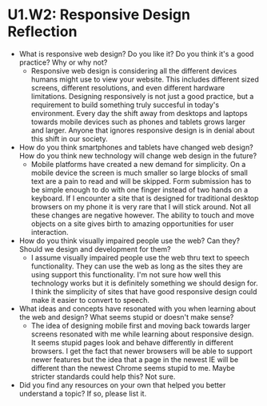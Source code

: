 # U1.W2: Responsive Design Reflection

* What is responsive web design? Do you like it?  Do you think it's a good practice? Why or why not?
  *   Responsive web design is considering all the different devices humans might use to view your website.  This includes different sized screens, different resolutions, and even different hardware limitations.  Designing responsively is not just a good practice, but a requirement to build something truly succesful in today's environment.  Every day the shift away from desktops and laptops towards mobile devices such as phones and tablets grows larger and larger.  Anyone that ignores responsive design is in denial about this shift in our society.
* How do you think smartphones and tablets have changed web design? How do you think new technology will change web design in the future?
  * Mobile platforms have created a new demand for simplicity.  On a mobile device the screen is much smaller so large blocks of small text are a pain to read and will be skipped.  Form submission has to be simple enough to do with one finger instead of two hands on a keyboard.  If I encounter a site that is designed for traditional desktop browsers on my phone it is very rare that I will stick around.  Not all these changes are negative however.  The ability to touch and move objects on a site gives birth to amazing opportunities for user interaction.  
* How do you think visually impaired people use the web? Can they? Should we design and development for them?
  * I assume visually impaired people use the web thru text to speech functionality.  They can use the web as long as the sites they are using support this functionality.  I'm not sure how well this technology works but it is definitely something we should design for.  I think the simplicity of sites that have good responsive design could make it easier to convert to speech. 
* What ideas and concepts have resonated with you when learning about the web and design? What seems stupid or doesn't make sense?
  * The idea of designing mobile first and moving back towards larger screens resonated with me while learning about responsive design.  It seems stupid pages look and behave differently in different browsers.  I get the fact that newer browsers will be able to support newer features but the idea that a page in the newest IE will be different than the newest Chrome seems stupid to me.  Maybe stricter standards could help this? Not sure. 
* Did you find any resources on your own that helped you better understand a topic? If so, please list it.

